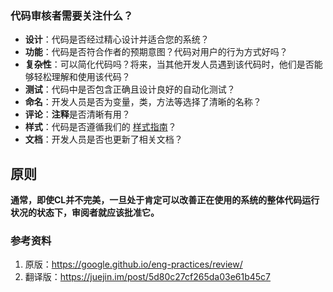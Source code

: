 ### 代码审核者需要关注什么？

- **设计**：代码是否经过精心设计并适合您的系统？
- **功能**：代码是否符合作者的预期意图？代码对用户的行为方式好吗？
- **复杂性**：可以简化代码吗？将来，当其他开发人员遇到该代码时，他们是否能够轻松理解和使用该代码？
- **测试**：代码中是否包含正确且设计良好的自动化测试？
- **命名**：开发人员是否为变量，类，方法等选择了清晰的名称？
- **评论**：**注释**是否清晰有用？
- **样式**：代码是否遵循我们的 [样式指南](http://google.github.io/styleguide/)？
- **文档**：开发人员是否也更新了相关文档？



## 原则

**通常，即使CL并不完美，一旦处于肯定可以改善正在使用的系统的整体代码运行状况的状态下，审阅者就应该批准它。**



### 参考资料

1. 原版：https://google.github.io/eng-practices/review/
2. 翻译版：https://juejin.im/post/5d80c27cf265da03e61b45c7